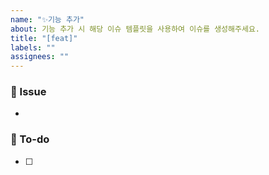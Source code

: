 ```yaml
---
name: "✨기능 추가"
about: 기능 추가 시 해당 이슈 템플릿을 사용하여 이슈를 생성해주세요.
title: "[feat]"
labels: ""
assignees: ""
---
```


### 🍰 Issue

<!-- 이슈에 대해 간략하게 설명해 주세요 -->

-

### 📝 To-do

<!-- 진행할 작업에 대해 적어주세요 -->

- [ ]
